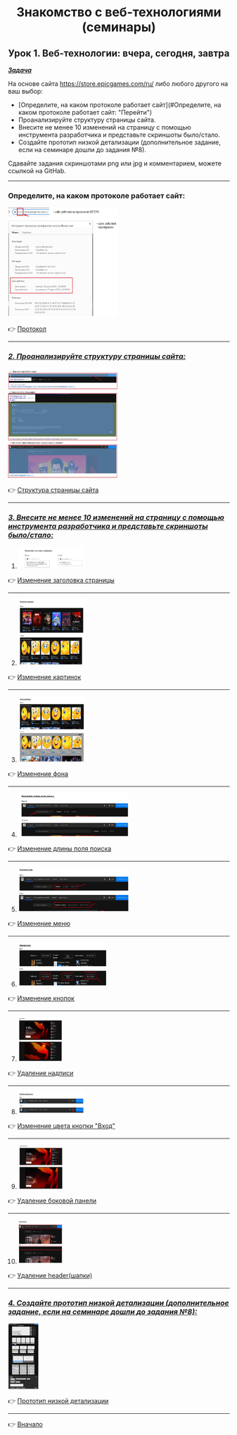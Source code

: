 <a id="anchor"></a>

<center>

# Знакомство с веб-технологиями (семинары)

## Урок 1. Веб-технологии: вчера, сегодня, завтра

</center>

<u>***Задача***</u>

На основе сайта https://store.epicgames.com/ru/ либо любого другого на ваш выбор:

- [Определите, на каком протоколе работает сайт](#Определите, на каком протоколе работает сайт: "Перейти")
- Проанализируйте структуру страницы сайта.
- Внесите не менее 10 изменений на страницу с помощью инструмента разработчика и представьте скриншоты было/стало.
- Создайте прототип низкой детализации (дополнительное задание, если на семинаре дошли до задания №8).

Сдавайте задания скриншотами png или jpg и комментарием, можете ссылкой на GitHab.

---

###  Определите, на каком протоколе работает сайт:

<img src="pictures/protocol.jpg" height=250 width="250"/>

:point_right: [Протокол](https://github.com/ANT050/Introduction_to_web_technologies/blob/main/pictures/protocol.jpg "Открыть")

---

### <u>*2. Проанализируйте структуру страницы сайта:*</u>

<img src="pictures/page_structure.jpg" height=250 width="250"/>

:point_right: [Структура страницы сайта](https://github.com/ANT050/Introduction_to_web_technologies/blob/main/pictures/page_structure.jpg "Открыть")

---

### <u>*3. Внесите не менее 10 изменений на страницу с помощью инструмента разработчика и представьте скриншоты было/стало:*</u>

1. <img src="pictures/1_heading.jpg" height=50 width="150"/>

:point_right: [Изменение заголовка страницы](https://github.com/ANT050/Introduction_to_web_technologies/blob/main/pictures/1_heading.jpg "Открыть")

---

2. <img src="pictures/2_pictures.jpg" height=150 width="150"/>

:point_right: [Изменение картинок](https://github.com/ANT050/Introduction_to_web_technologies/blob/main/pictures/2_pictures.jpg "Открыть")

---

3. <img src="pictures/3_background.jpg" height=150 width="150"/>

:point_right: [Изменение фона](https://github.com/ANT050/Introduction_to_web_technologies/blob/main/pictures/3_background.jpg "Открыть")

---

4. <img src="pictures/4_search_field.jpg" height=100 width="250"/>

:point_right: [Изменение длины поля поиска](https://github.com/ANT050/Introduction_to_web_technologies/blob/main/pictures/4_search_field.jpg "Открыть")

---

5. <img src="pictures/5_menu.jpg" height=100 width="250"/>

:point_right: [Изменение меню](https://github.com/ANT050/Introduction_to_web_technologies/blob/main/pictures/5_menu.jpg "Открыть")

---

6. <img src="pictures/6_buttons.jpg" height=100 width="200"/>

:point_right: [Изменение кнопок](https://github.com/ANT050/Introduction_to_web_technologies/blob/main/pictures/6_buttons.jpg "Открыть")

---

7. <img src="pictures/7_record.jpg" height=100 width="100"/>

:point_right: [Удаление надписи](https://github.com/ANT050/Introduction_to_web_technologies/blob/main/pictures/7_record.jpg "Открыть")

---

8. <img src="pictures/8_button.jpg" height=50 width="150"/>

:point_right: [Изменение цвета кнопки "Вход"](https://github.com/ANT050/Introduction_to_web_technologies/blob/main/pictures/8_button.jpg "Открыть")

---

9. <img src="pictures/9_Removing_the_sidebar.jpg" height=100 width="100"/>

:point_right: [Удаление боковой панели](https://github.com/ANT050/Introduction_to_web_technologies/blob/main/pictures/9_Removing_the_sidebar.jpg "Открыть")

---

10. <img src="pictures/10_Removing_the_header.jpg" height=100 width="100"/>

:point_right: [Удаление header(шапки)](https://github.com/ANT050/Introduction_to_web_technologies/blob/main/pictures/10_Removing_the_header.jpg "Открыть")

---

### <u>*4. Создайте прототип низкой детализации (дополнительное задание, если на семинаре дошли до задания №8):*</u>

<img src="pictures/low_detail_prototype.jpg" height=150 width="70"/>

:point_right: [Прототип низкой детализации](https://github.com/ANT050/Introduction_to_web_technologies/blob/main/pictures/low_detail_prototype.jpg "Открыть")

---

:point_right: [Вначало](#anchor "Вернуться вначало")
